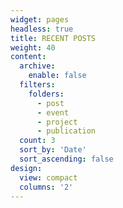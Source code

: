 ```yaml
---
widget: pages
headless: true
title: RECENT POSTS
weight: 40
content:
  archive:
    enable: false
  filters:
    folders:
      - post
      - event
      - project
      - publication
  count: 3
  sort_by: 'Date'
  sort_ascending: false
design:
  view: compact
  columns: '2'
---
```

